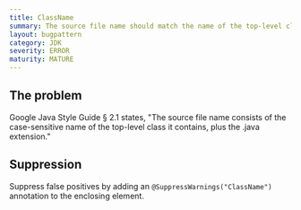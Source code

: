 ```yaml
---
title: ClassName
summary: The source file name should match the name of the top-level class it contains
layout: bugpattern
category: JDK
severity: ERROR
maturity: MATURE
---
```


<!--
*** AUTO-GENERATED, DO NOT MODIFY ***
To make changes, edit the @BugPattern annotation or the explanation in docs/bugpattern.
-->

## The problem
Google Java Style Guide § 2.1 states, "The source file name consists of the case-sensitive name of the top-level class it contains, plus the .java extension."

## Suppression
Suppress false positives by adding an `@SuppressWarnings("ClassName")` annotation to the enclosing element.
